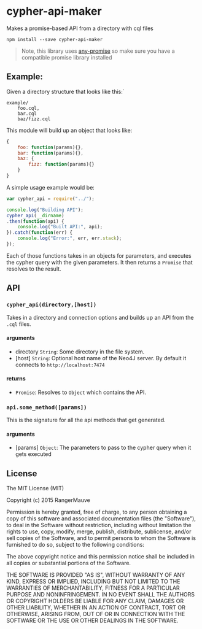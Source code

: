 cypher-api-maker
================

Makes a promise-based API from a directory with cql files

`npm install --save cypher-api-maker`

> Note, this library uses [any-promise](https://www.npmjs.com/package/any-promise) so make sure you have a compatible promise library installed

Example:
--------

Given a directory structure that looks like this:\`

```
example/
    foo.cql,
    bar.cql
    baz/fizz.cql
```

This module will build up an object that looks like:

```javascript
{
    foo: function(params){},
    bar: function(params){},
    baz: {
        fizz: function(params){}
    }
}
```

A simple usage example would be:

```javascript
var cypher_api = require("../");

console.log("Building API");
cypher_api(__dirname)
.then(function(api) {
	console.log("Built API:", api);
}).catch(function(err) {
	console.log("Error:", err, err.stack);
});
```

Each of those functions takes in an objects for parameters, and executes the cypher query with the given parameters. It then returns a `Promise` that resolves to the result.

API
---

### `cypher_api(directory,[host])`

Takes in a directory and connection options and builds up an API from the `.cql` files.

#### arguments

-	directory `String`: Some directory in the file system.
-	[host] `String`: Optional host name of the Neo4J server. By default it connects to `http://localhost:7474`

#### returns

-	`Promise`: Resolves to `Object` which contains the API.

### `api.some_method([params])`

This is the signature for all the api methods that get generated.

#### arguments

-	[params] `Object`: The parameters to pass to the cypher query when it gets executed

License
-------

The MIT License (MIT)

Copyright (c) 2015 RangerMauve

Permission is hereby granted, free of charge, to any person obtaining a copy of this software and associated documentation files (the "Software"), to deal in the Software without restriction, including without limitation the rights to use, copy, modify, merge, publish, distribute, sublicense, and/or sell copies of the Software, and to permit persons to whom the Software is furnished to do so, subject to the following conditions:

The above copyright notice and this permission notice shall be included in all copies or substantial portions of the Software.

THE SOFTWARE IS PROVIDED "AS IS", WITHOUT WARRANTY OF ANY KIND, EXPRESS OR IMPLIED, INCLUDING BUT NOT LIMITED TO THE WARRANTIES OF MERCHANTABILITY, FITNESS FOR A PARTICULAR PURPOSE AND NONINFRINGEMENT. IN NO EVENT SHALL THE AUTHORS OR COPYRIGHT HOLDERS BE LIABLE FOR ANY CLAIM, DAMAGES OR OTHER LIABILITY, WHETHER IN AN ACTION OF CONTRACT, TORT OR OTHERWISE, ARISING FROM, OUT OF OR IN CONNECTION WITH THE SOFTWARE OR THE USE OR OTHER DEALINGS IN THE SOFTWARE.
